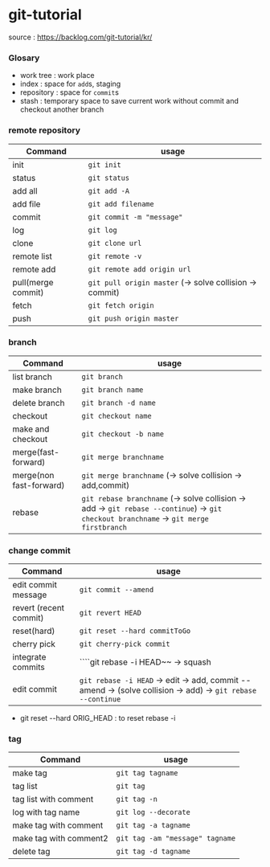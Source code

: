 # git-tutorial

source : https://backlog.com/git-tutorial/kr/

### Glosary
- work tree : work place
- index : space for ````add````s, staging
- repository : space for ````commit````s
- stash : temporary space to save current work without commit and checkout another branch

### remote repository
| Command | usage |
| --- | --- |
| init | ````git init```` |
| status | ````git status```` |
| add all | ````git add -A```` |
| add file | ````git add filename```` |
| commit | ````git commit -m "message"```` |
| log | ````git log```` |
| clone | ````git clone url```` |
| remote list | ````git remote -v```` |
| remote add | ````git remote add origin url```` |
| pull(merge commit) | ````git pull origin master```` (-> solve collision -> commit) |
| fetch | ````git fetch origin```` |
| push | ````git push origin master```` |

### branch
| Command | usage |
| --- | --- |
| list branch | ````git branch```` |
| make branch | ````git branch name```` |
| delete branch | ````git branch -d name```` |
| checkout | ````git checkout name```` |
| make and checkout | ````git checkout -b name```` |
| merge(fast-forward) | ````git merge branchname ````|
| merge(non fast-forward) | ````git merge branchname```` (-> solve collision -> add,commit) |
| rebase | ````git rebase branchname```` (-> solve collision -> add -> ````git rebase --continue````) -> ````git checkout branchname```` -> ````git merge firstbranch```` |

### change commit
| Command | usage |
| --- | --- |
| edit commit message | ````git commit --amend```` |
| revert (recent commit) | ````git revert HEAD```` |
| reset(hard) | ````git reset --hard commitToGo```` |
| cherry pick | ````git cherry-pick commit```` |
| integrate commits | ````git rebase -i HEAD~~ -> squash|
| edit commit | ````git rebase -i HEAD```` -> edit -> add, commit --amend -> (solve collision -> add) -> ````git rebase --continue```` | 
* git reset --hard ORIG_HEAD : to reset rebase -i

### tag
| Command | usage |
| --- | --- |
| make tag | ````git tag tagname```` |
| tag list | ````git tag```` |
| tag list with comment | ````git tag -n```` |
| log with tag name | ````git log --decorate```` |
| make tag with comment | ````git tag -a tagname```` |
| make tag with comment2 | ````git tag -am "message" tagname```` |
| delete tag | ````git tag -d tagname```` |




